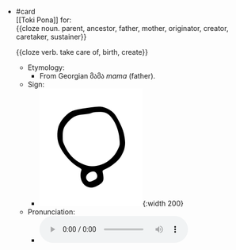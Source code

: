 - #card  
  [[Toki Pona]] for:  
  {{cloze noun. parent, ancestor, father, mother, originator, creator, caretaker, sustainer}}
  
  {{cloze verb. take care of, birth, create}}
	- Etymology:
		- From Georgian მამა *mama* (father).
	- Sign:
		- ![Mama_-_sitelen_pona_in_Sonja_Lang's_handwriting.svg](../assets/Mama_-_sitelen_pona_in_Sonja_Lang's_handwriting_1657537695246_0.svg){:width 200}
	- Pronunciation:
		- ![](../assets/Toki_Pona_-_jan_Lakuse_-_mama_1657458336022_0.ogg)